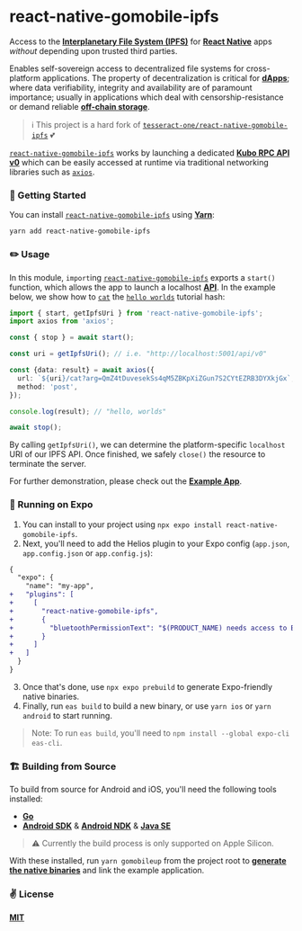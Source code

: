 # react-native-gomobile-ipfs

Access to the [__Interplanetary File System (IPFS)__](https://ipfs.tech/) for [__React Native__](https://reactnative.dev) apps _without_ depending upon trusted third parties.

Enables self-sovereign access to decentralized file systems for cross-platform applications. The property of decentralization is critical for [__dApps__](https://ethereum.org/en/dapps/); where data verifiability, integrity and availability are of paramount importance; usually in applications which deal with censorship-resistance or demand reliable [__off-chain storage__](https://ethereum.org/en/developers/docs/storage/).

> ℹ️ This project is a hard fork of [`tesseract-one/react-native-gomobile-ipfs`](https://github.com/tesseract-one/react-native-gomobile-ipfs) 💕

[`react-native-gomobile-ipfs`](https://github.com/cawfree-react-native-ipfs) works by launching a dedicated [__Kubo RPC API v0__](https://docs.ipfs.tech/reference/kubo/rpc/) which can be easily accessed at runtime via traditional networking libraries such as [`axios`](https://github.com/axios/axios).

### 🚀 Getting Started

You can install [`react-native-gomobile-ipfs`](https://github.com/cawfree/react-native-gomobile-ipfs) using [__Yarn__](https://yarnpkg.com/):

```shell
yarn add react-native-gomobile-ipfs
```

### ✏️ Usage

In this module, `import`ing [`react-native-gomobile-ipfs`](https://github.com/cawfree/react-native-gomobile-ipfs) exports a `start()` function, which allows the app to launch a localhost [__API__](https://docs.ipfs.tech/reference/kubo/rpc/). In the example below, we show how to [`cat`](https://docs.ipfs.tech/reference/kubo/rpc/#api-v0-cat) the [`hello worlds`](https://blog.ipfs.io/0-hello-worlds/) tutorial hash:

```typescript
import { start, getIpfsUri } from 'react-native-gomobile-ipfs';
import axios from 'axios';

const { stop } = await start();

const uri = getIpfsUri(); // i.e. "http://localhost:5001/api/v0"

const {data: result} = await axios({
  url: `${uri}/cat?arg=QmZ4tDuvesekSs4qM5ZBKpXiZGun7S2CYtEZRB3DYXkjGx`,
  method: 'post',
});

console.log(result); // "hello, worlds"

await stop();
```

By calling `getIpfsUri()`, we can determine the platform-specific `localhost` URI of our IPFS API. Once finished, we safely `close()` the resource to terminate the server.

For further demonstration, please check out the [__Example App__](./example/src/App.tsx).

### 📲 Running on Expo

1. You can install to your project using `npx expo install react-native-gomobile-ipfs`.
2. Next, you'll need to add the Helios plugin to your Expo config (`app.json`, `app.config.json` or `app.config.js`):

```diff
{
  "expo": {
    "name": "my-app",
+   "plugins": [
+     [
+       "react-native-gomobile-ipfs",
+       {
+         "bluetoothPermissionText": "$(PRODUCT_NAME) needs access to Bluetooth."
+       }
+     ]
+   ]
  }
}
```
3. Once that's done, use `npx expo prebuild` to generate Expo-friendly native binaries.
4. Finally, run `eas build` to build a new binary, or use `yarn ios` or `yarn android` to start running.

> Note:
> To run `eas build`, you'll need to `npm install --global expo-cli eas-cli`.

### 🏗 Building from Source

To build from source for Android and iOS, you'll need the following tools installed:
- [__Go__](https://go.dev/doc/install)
- [__Android SDK__](https://developer.android.com/sdk) & [__Android NDK__](https://developer.android.com/ndk) & [__Java SE__](https://www.oracle.com/uk/java/technologies/downloads/)

> ⚠️ Currently the build process is only supported on Apple Silicon.

With these installed, run `yarn gomobileup` from the project root to [__generate the native binaries__](./scripts/gomobileup.js) and link the example application.

### ✌️ License

[__MIT__](./LICENSE)

